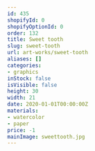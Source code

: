 ```yaml
---
id: 435
shopifyId: 0
shopifyOptionId: 0
order: 132
title: Sweet tooth
slug: sweet-tooth
url: art-works/sweet-tooth
aliases: []
categories:
- graphics
inStock: false
isVisible: false
height: 30
width: 21
date: 2020-01-01T00:00:00Z
materials:
- watercolor
- paper
price: -1
mainImage: sweettooth.jpg
---
```

